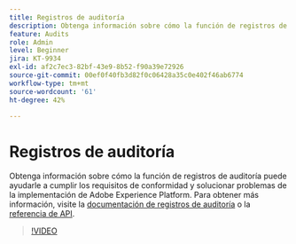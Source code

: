 ```yaml
---
title: Registros de auditoría
description: Obtenga información sobre cómo la función de registros de auditoría puede ayudarle a cumplir los requisitos de cumplimiento y solucionar problemas de la implementación de Adobe Experience Platform.
feature: Audits
role: Admin
level: Beginner
jira: KT-9934
exl-id: af2c7ec3-82bf-43e9-8b52-f90a39e72926
source-git-commit: 00ef0f40fb3d82f0c06428a35c0e402f46ab6774
workflow-type: tm+mt
source-wordcount: '61'
ht-degree: 42%

---
```


# Registros de auditoría

Obtenga información sobre cómo la función de registros de auditoría puede ayudarle a cumplir los requisitos de conformidad y solucionar problemas de la implementación de Adobe Experience Platform. Para obtener más información, visite la [documentación de registros de auditoría](https://experienceleague.adobe.com/docs/experience-platform/landing/governance-privacy-security/audit-logs/overview.html?lang=es) o la [referencia de API](https://developer.adobe.com/experience-platform-apis/references/audit-query/).

>[!VIDEO](https://video.tv.adobe.com/v/341450?learn=on)

